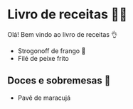 # Livro de receitas 👨‍🍳

Olá! Bem vindo ao livro de receitas :ok_hand:
 - Strogonoff de frango :chicken:
 - Filé de peixe frito


## Doces e sobremesas 🍰

 - Pavê de maracujá